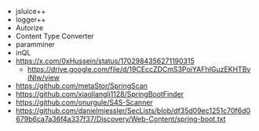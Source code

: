- jsluice++
- logger++
- Autorize
- Content Type Converter
- paramminer
- inQL
- https://x.com/0xHussein/status/1702984356271190315
  - https://drive.google.com/file/d/19CEccZDCmS3PoiYAFhIGuzEKHTBviNIw/view
- https://github.com/metaStor/SpringScan
- https://github.com/xiaoliangli1128/SpringBootFinder
- https://github.com/onurgule/S4S-Scanner
- https://github.com/danielmiessler/SecLists/blob/df35d09ec1251c70f6d0679b6ca7a36f4a337f37/Discovery/Web-Content/spring-boot.txt
